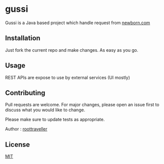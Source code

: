 # gussi 

Gussi is a Java based project which handle request from [newborn.com](http://newborn.com/)

## Installation

Just fork the current repo and make changes. As easy as you go. 

## Usage

REST APIs are expose to use by external services (UI mostly)

## Contributing
Pull requests are welcome. For major changes, please open an issue first to discuss what you would like to change.

Please make sure to update tests as appropriate.

Author : [roottraveller](https://stackoverflow.com/users/5167682/roottraveller)

## License
[MIT](https://choosealicense.com/licenses/mit/)
